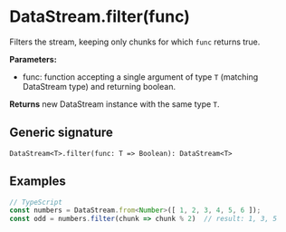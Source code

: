 # DataStream.filter(func)

Filters the stream, keeping only chunks for which `func` returns true.

**Parameters:**
- func: function accepting a single argument of type `T` (matching DataStream
  type) and returning boolean.

**Returns** new DataStream instance with the same type `T`.

## Generic signature

```
DataStream<T>.filter(func: T => Boolean): DataStream<T>
```

## Examples

```js
// TypeScript
const numbers = DataStream.from<Number>([ 1, 2, 3, 4, 5, 6 ]);
const odd = numbers.filter(chunk => chunk % 2)  // result: 1, 3, 5
```
